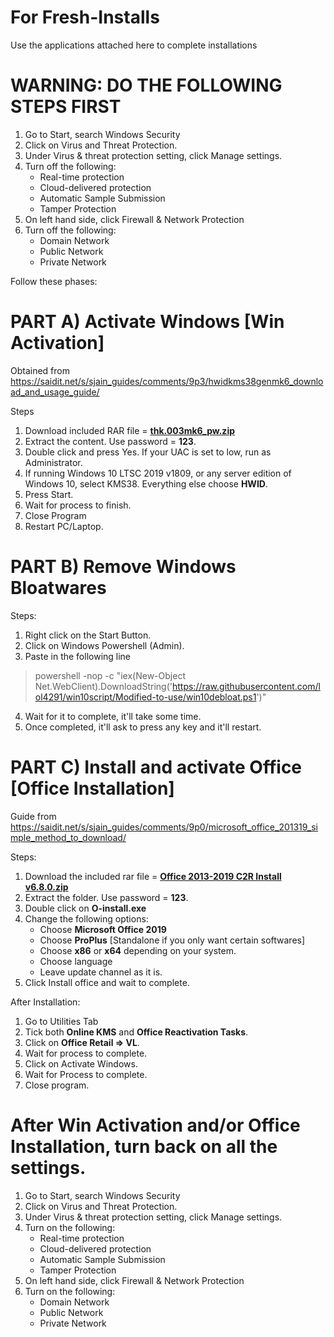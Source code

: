 
# For Fresh-Installs
Use the applications attached here to complete installations

# WARNING: DO THE FOLLOWING STEPS FIRST

1. Go to Start, search Windows Security
2. Click on Virus and Threat Protection.
3. Under Virus & threat protection setting, click Manage settings.
4. Turn off the following:
   * Real-time protection
   * Cloud-delivered protection
   * Automatic Sample Submission
   * Tamper Protection
5. On left hand side, click Firewall & Network Protection
6. Turn off the following:
   * Domain Network
   * Public Network
   * Private Network

Follow these phases:

# PART A) Activate Windows [Win Activation]

Obtained from https://saidit.net/s/sjain_guides/comments/9p3/hwidkms38genmk6_download_and_usage_guide/

Steps

1. Download included RAR file = **[thk.003mk6_pw.zip](https://github.com/lol4291/Fresh-Installation/raw/master/thk.003mk6_pw.zip)**
2. Extract the content. Use password = **123**.
3. Double click and press Yes. If your UAC is set to low, run as Administrator.
4. If running Windows 10 LTSC 2019 v1809, or any server edition of Windows 10, select KMS38. Everything else choose **HWID**.
5. Press Start.
6. Wait for process to finish.
7. Close Program
8. Restart PC/Laptop.

# PART B) Remove Windows Bloatwares

Steps:
1. Right click on the Start Button.
2. Click on Windows Powershell (Admin).
3. Paste in the following line
> powershell -nop -c "iex(New-Object Net.WebClient).DownloadString('https://raw.githubusercontent.com/lol4291/win10script/Modified-to-use/win10debloat.ps1')"
4. Wait for it to complete, it'll take some time.
5. Once completed, it'll ask to press any key and it'll restart.

# PART C) Install and activate Office [Office Installation]

Guide from https://saidit.net/s/sjain_guides/comments/9p0/microsoft_office_201319_simple_method_to_download/

Steps:
1. Download the included rar file = **[Office 2013-2019 C2R Install v6.8.0.zip](https://github.com/lol4291/Fresh-Installation/raw/master/Office%202013-2019%20C2R%20Install%20v6.8.0.zip)**
2. Extract the folder. Use password = **123**.
3. Double click on **O-install.exe**
4. Change the following options:
   * Choose **Microsoft Office 2019**
   * Choose **ProPlus** [Standalone if you only want certain softwares]
   * Choose **x86** or **x64** depending on your system.
   * Choose language
   * Leave update channel as it is.
5. Click Install office and wait to complete.

After Installation:
1. Go to Utilities Tab
2. Tick both **Online KMS** and **Office Reactivation Tasks**.
3. Click on **Office Retail => VL**.
4. Wait for process to complete.
5. Click on Activate Windows.
6. Wait for Process to complete.
7. Close program.

# After Win Activation and/or Office Installation, turn back on all the settings.

1. Go to Start, search Windows Security
2. Click on Virus and Threat Protection.
3. Under Virus & threat protection setting, click Manage settings.
4. Turn on the following:
   * Real-time protection
   * Cloud-delivered protection
   * Automatic Sample Submission
   * Tamper Protection
5. On left hand side, click Firewall & Network Protection
6. Turn on the following:
   * Domain Network
   * Public Network
   * Private Network
